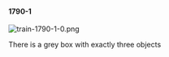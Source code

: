 #### 1790-1
![train-1790-1-0.png](https://github.com/lil-lab/nlvr/raw/master/nlvr/train/images/53/train-1790-1-0.png "train-1790-1-0.png")

There is a  grey box with exactly three objects